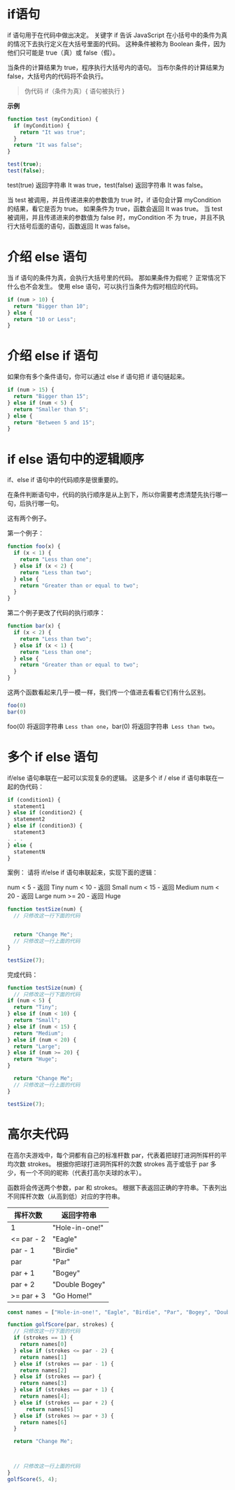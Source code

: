 # if语句
if 语句用于在代码中做出决定。 关键字 if 告诉 JavaScript 在小括号中的条件为真的情况下去执行定义在大括号里面的代码。 这种条件被称为 Boolean 条件，因为他们只可能是 true（真）或 false（假）。

当条件的计算结果为 true，程序执行大括号内的语句。 当布尔条件的计算结果为 false，大括号内的代码将不会执行。

> 伪代码
> if（条件为真）{
> 语句被执行
> }
> 
**示例**
```javascript
function test (myCondition) {
  if (myCondition) {
    return "It was true";
  }
  return "It was false";
}

test(true);
test(false);
```
test(true) 返回字符串 It was true，test(false) 返回字符串 It was false。

当 test 被调用，并且传递进来的参数值为 true 时，if 语句会计算 myCondition 的结果，看它是否为 true。 如果条件为 true，函数会返回 It was true。 当 test 被调用，并且传递进来的参数值为 false 时，myCondition 不 为 true，并且不执行大括号后面的语句，函数返回 It was false。

# 介绍 else 语句
当 if 语句的条件为真，会执行大括号里的代码。 那如果条件为假呢？ 正常情况下什么也不会发生。 使用 else 语句，可以执行当条件为假时相应的代码。
```javascript
if (num > 10) {
  return "Bigger than 10";
} else {
  return "10 or Less";
}
```

# 介绍 else if 语句
如果你有多个条件语句，你可以通过 else if 语句把 if 语句链起来。
```javascript
if (num > 15) {
  return "Bigger than 15";
} else if (num < 5) {
  return "Smaller than 5";
} else {
  return "Between 5 and 15";
}
```

# if else 语句中的逻辑顺序
if、else if 语句中的代码顺序是很重要的。

在条件判断语句中，代码的执行顺序是从上到下，所以你需要考虑清楚先执行哪一句，后执行哪一句。

这有两个例子。

第一个例子：
```javascript
function foo(x) {
  if (x < 1) {
    return "Less than one";
  } else if (x < 2) {
    return "Less than two";
  } else {
    return "Greater than or equal to two";
  }
}
```
第二个例子更改了代码的执行顺序：
```javascript
function bar(x) {
  if (x < 2) {
    return "Less than two";
  } else if (x < 1) {
    return "Less than one";
  } else {
    return "Greater than or equal to two";
  }
}
```
这两个函数看起来几乎一模一样，我们传一个值进去看看它们有什么区别。
```javascript
foo(0)
bar(0)
```
foo(0) 将返回字符串 `Less than one`，bar(0) 将返回字符串` Less than two`。

# 多个 if else 语句
if/else 语句串联在一起可以实现复杂的逻辑。 这是多个 if / else if 语句串联在一起的伪代码：
```javascript
if (condition1) {
  statement1
} else if (condition2) {
  statement2
} else if (condition3) {
  statement3
. . .
} else {
  statementN
}
```
案例：
请将 if/else if 语句串联起来，实现下面的逻辑：

num < 5 - 返回 Tiny
num < 10 - 返回 Small
num < 15 - 返回 Medium
num < 20 - 返回 Large
num >= 20 - 返回 Huge

```javascript
function testSize(num) {
  // 只修改这一行下面的代码


  return "Change Me";
  // 只修改这一行上面的代码
}

testSize(7);
```
完成代码：
```javascript
function testSize(num) {
  // 只修改这一行下面的代码
if (num < 5) {
  return "Tiny";
} else if (num < 10) {
  return "Small";
} else if (num < 15) {
  return "Medium";
} else if (num < 20) {
  return "Large";
} else if (num >= 20) {
  return "Huge";
}

  return "Change Me";
  // 只修改这一行上面的代码
}

testSize(7);
```

# 高尔夫代码
在高尔夫游戏中，每个洞都有自己的标准杆数 par，代表着把球打进洞所挥杆的平均次数 strokes。 根据你把球打进洞所挥杆的次数 strokes 高于或低于 par 多少，有一个不同的昵称（代表打高尔夫球的水平）。

函数将会传送两个参数，par 和 strokes。 根据下表返回正确的字符串。下表列出不同挥杆次数（从高到低）对应的字符串。

| 挥杆次数   | 返回字符串     |
| ---------- | -------------- |
| 1          | "Hole-in-one!" |
| <= par - 2 | "Eagle"        |
| par - 1    | "Birdie"       |
| par        | "Par"          |
| par + 1    | "Bogey"        |
| par + 2    | "Double Bogey" |
|     >= par + 3       |     "Go Home!"           |


```javascript
const names = ["Hole-in-one!", "Eagle", "Birdie", "Par", "Bogey", "Double Bogey", "Go Home!"];

function golfScore(par, strokes) {
  // 只修改这一行下面的代码
  if (strokes == 1) {
    return names[0]
  } else if (strokes <= par - 2) {
    return names[1]
  } else if (strokes == par - 1) {
    return names[2]
  } else if (strokes == par) {
    return names[3]
  } else if (strokes == par + 1) {
    return names[4];
  } else if (strokes == par + 2) {
      return names[5]
  } else if (strokes >= par + 3) {
    return names[6]
  }

  return "Change Me";



  // 只修改这一行上面的代码
}
golfScore(5, 4);

````


	